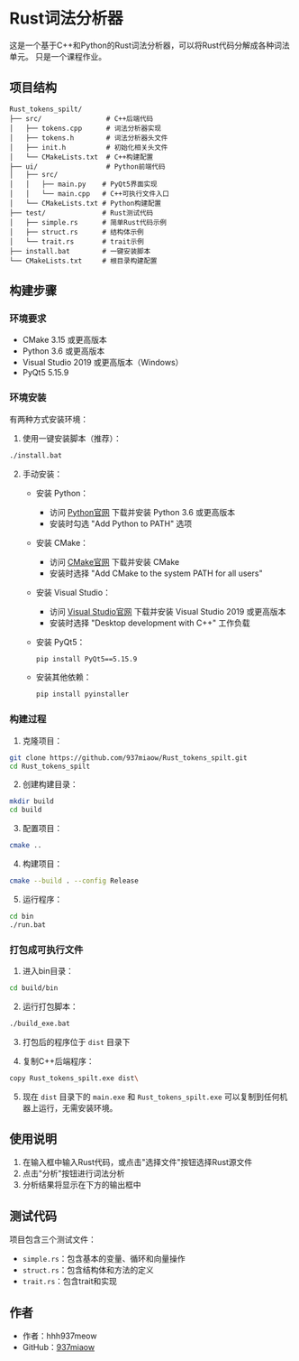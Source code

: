 # Rust词法分析器

这是一个基于C++和Python的Rust词法分析器，可以将Rust代码分解成各种词法单元。
只是一个课程作业。

## 项目结构

```
Rust_tokens_spilt/
├── src/                # C++后端代码
│   ├── tokens.cpp      # 词法分析器实现
│   ├── tokens.h        # 词法分析器头文件
│   ├── init.h          # 初始化相关头文件
│   └── CMakeLists.txt  # C++构建配置
├── ui/                 # Python前端代码
│   ├── src/
│   │   ├── main.py    # PyQt5界面实现
│   │   └── main.cpp   # C++可执行文件入口
│   └── CMakeLists.txt # Python构建配置
├── test/              # Rust测试代码
│   ├── simple.rs      # 简单Rust代码示例
│   ├── struct.rs      # 结构体示例
│   └── trait.rs       # trait示例
├── install.bat        # 一键安装脚本
└── CMakeLists.txt     # 根目录构建配置
```

## 构建步骤

### 环境要求

- CMake 3.15 或更高版本
- Python 3.6 或更高版本
- Visual Studio 2019 或更高版本（Windows）
- PyQt5 5.15.9

### 环境安装

有两种方式安装环境：

1. 使用一键安装脚本（推荐）：
```bash
./install.bat
```

2. 手动安装：
   - 安装 Python：
     - 访问 [Python官网](https://www.python.org/downloads/) 下载并安装 Python 3.6 或更高版本
     - 安装时勾选 "Add Python to PATH" 选项

   - 安装 CMake：
     - 访问 [CMake官网](https://cmake.org/download/) 下载并安装 CMake
     - 安装时选择 "Add CMake to the system PATH for all users"

   - 安装 Visual Studio：
     - 访问 [Visual Studio官网](https://visualstudio.microsoft.com/) 下载并安装 Visual Studio 2019 或更高版本
     - 安装时选择 "Desktop development with C++" 工作负载

   - 安装 PyQt5：
     ```bash
     pip install PyQt5==5.15.9
     ```

   - 安装其他依赖：
     ```bash
     pip install pyinstaller
     ```

### 构建过程

1. 克隆项目：
```bash
git clone https://github.com/937miaow/Rust_tokens_spilt.git
cd Rust_tokens_spilt
```

2. 创建构建目录：
```bash
mkdir build
cd build
```

3. 配置项目：
```bash
cmake ..
```

4. 构建项目：
```bash
cmake --build . --config Release
```

5. 运行程序：
```bash
cd bin
./run.bat
```

### 打包成可执行文件

1. 进入bin目录：
```bash
cd build/bin
```

2. 运行打包脚本：
```bash
./build_exe.bat
```

3. 打包后的程序位于 `dist` 目录下

4. 复制C++后端程序：
```bash
copy Rust_tokens_spilt.exe dist\
```

5. 现在 `dist` 目录下的 `main.exe` 和 `Rust_tokens_spilt.exe` 可以复制到任何机器上运行，无需安装环境。

## 使用说明

1. 在输入框中输入Rust代码，或点击"选择文件"按钮选择Rust源文件
2. 点击"分析"按钮进行词法分析
3. 分析结果将显示在下方的输出框中

## 测试代码

项目包含三个测试文件：
- `simple.rs`：包含基本的变量、循环和向量操作
- `struct.rs`：包含结构体和方法的定义
- `trait.rs`：包含trait和实现

## 作者

- 作者：hhh937meow
- GitHub：[937miaow](https://github.com/937miaow) 